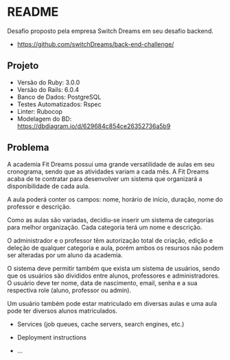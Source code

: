 # README

Desafio proposto pela empresa Switch Dreams em seu desafio backend.
- https://github.com/switchDreams/back-end-challenge/

## Projeto
- Versão do Ruby: 3.0.0
- Versão do Rails: 6.0.4
- Banco de Dados: PostgreSQL
- Testes Automatizados: Rspec
- Linter: Rubocop
- Modelagem do BD: https://dbdiagram.io/d/629684c854ce26352736a5b9

## Problema

A academia Fit Dreams possui uma grande versatilidade de aulas em seu cronograma, sendo que as atividades variam a cada mês. A Fit Dreams acaba de te contratar para desenvolver um sistema que organizará a disponibilidade de cada aula.

A aula poderá conter os campos: nome, horário de início, duração, nome do professor e descrição.

Como as aulas são variadas, decidiu-se inserir um sistema de categorias para melhor organização. Cada categoria terá um nome e descrição.

O administrador e o professor têm autorização total de criação, edição e deleção de qualquer categoria e aula, porém ambos os resursos não podem ser alteradas por um aluno da academia.

O sistema deve permitir também que exista um sistema de usuários, sendo que os usuários são divididos entre alunos, professores e administradores. O usuário deve ter nome, data de nascimento, email, senha e a sua respectiva role (aluno, professor ou admin).

Um usuário também pode estar matriculado em diversas aulas e uma aula pode ter diversos alunos matriculados.

* Services (job queues, cache servers, search engines, etc.)

* Deployment instructions

* ...
